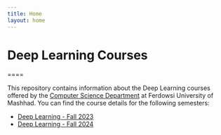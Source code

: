 ```yaml
---
title: Home
layout: home
---
```


# Deep Learning Courses
====

This repository contains information about the Deep Learning courses offered by the [Computer Science Department](https://fumcs.github.io) at Ferdowsi University of Mashhad. You can find the course details for the following semesters:

- [Deep Learning - Fall 2023](https://fum-cs.github.io/dl-fall-2023/)
- [Deep Learning - Fall 2024](https://fum-cs.github.io/dl-fall-2024/)
